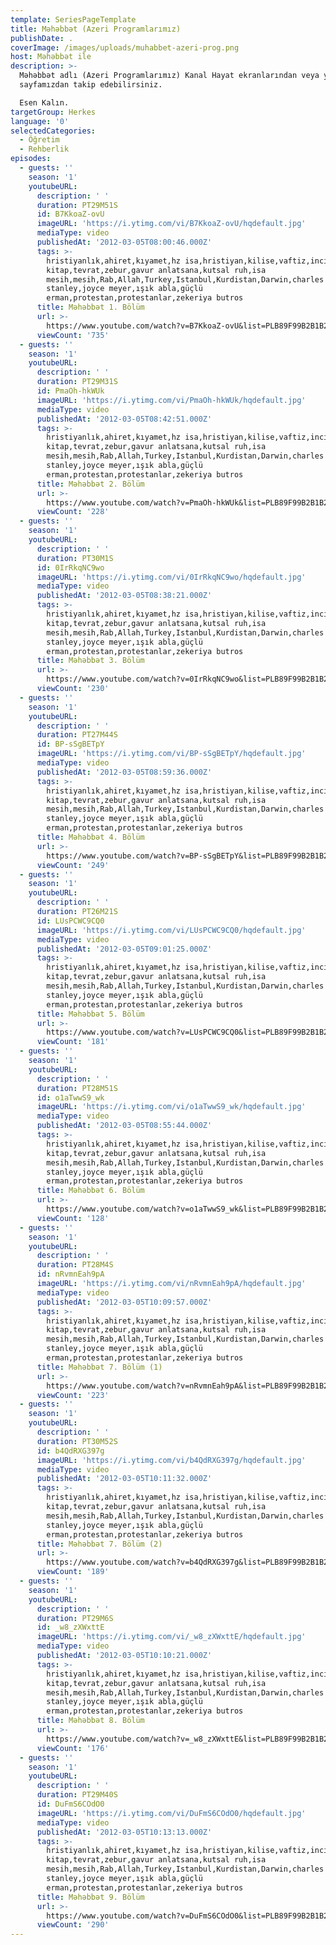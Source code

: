 ```yaml
---
template: SeriesPageTemplate
title: Mǝhǝbbǝt (Azeri Programlarımız)
publishDate: .
coverImage: /images/uploads/muhabbet-azeri-prog.png
host: Mǝhǝbbǝt ile
description: >-
  Mǝhǝbbǝt adlı (Azeri Programlarımız) Kanal Hayat ekranlarından veya youtube
  sayfamızdan takip edebilirsiniz.

  Esen Kalın.
targetGroup: Herkes
language: '0'
selectedCategories:
  - Öğretim
  - Rehberlik
episodes:
  - guests: ''
    season: '1'
    youtubeURL:
      description: ' '
      duration: PT29M51S
      id: B7KkoaZ-ovU
      imageURL: 'https://i.ytimg.com/vi/B7KkoaZ-ovU/hqdefault.jpg'
      mediaType: video
      publishedAt: '2012-03-05T08:00:46.000Z'
      tags: >-
        hristiyanlık,ahiret,kıyamet,hz isa,hristiyan,kilise,vaftiz,incil,kutsal
        kitap,tevrat,zebur,gavur anlatsana,kutsal ruh,isa
        mesih,mesih,Rab,Allah,Turkey,Istanbul,Kurdistan,Darwin,charles
        stanley,joyce meyer,ışık abla,güçlü
        erman,protestan,protestanlar,zekeriya butros
      title: Mǝhǝbbǝt 1. Bölüm
      url: >-
        https://www.youtube.com/watch?v=B7KkoaZ-ovU&list=PLB89F99B2B1B2BD7A&index=2&t=0s
      viewCount: '735'
  - guests: ''
    season: '1'
    youtubeURL:
      description: ' '
      duration: PT29M31S
      id: PmaOh-hkWUk
      imageURL: 'https://i.ytimg.com/vi/PmaOh-hkWUk/hqdefault.jpg'
      mediaType: video
      publishedAt: '2012-03-05T08:42:51.000Z'
      tags: >-
        hristiyanlık,ahiret,kıyamet,hz isa,hristiyan,kilise,vaftiz,incil,kutsal
        kitap,tevrat,zebur,gavur anlatsana,kutsal ruh,isa
        mesih,mesih,Rab,Allah,Turkey,Istanbul,Kurdistan,Darwin,charles
        stanley,joyce meyer,ışık abla,güçlü
        erman,protestan,protestanlar,zekeriya butros
      title: Mǝhǝbbǝt 2. Bölüm
      url: >-
        https://www.youtube.com/watch?v=PmaOh-hkWUk&list=PLB89F99B2B1B2BD7A&index=3&t=0s
      viewCount: '228'
  - guests: ''
    season: '1'
    youtubeURL:
      description: ' '
      duration: PT30M1S
      id: 0IrRkqNC9wo
      imageURL: 'https://i.ytimg.com/vi/0IrRkqNC9wo/hqdefault.jpg'
      mediaType: video
      publishedAt: '2012-03-05T08:38:21.000Z'
      tags: >-
        hristiyanlık,ahiret,kıyamet,hz isa,hristiyan,kilise,vaftiz,incil,kutsal
        kitap,tevrat,zebur,gavur anlatsana,kutsal ruh,isa
        mesih,mesih,Rab,Allah,Turkey,Istanbul,Kurdistan,Darwin,charles
        stanley,joyce meyer,ışık abla,güçlü
        erman,protestan,protestanlar,zekeriya butros
      title: Mǝhǝbbǝt 3. Bölüm
      url: >-
        https://www.youtube.com/watch?v=0IrRkqNC9wo&list=PLB89F99B2B1B2BD7A&index=4&t=0s
      viewCount: '230'
  - guests: ''
    season: '1'
    youtubeURL:
      description: ' '
      duration: PT27M44S
      id: BP-sSgBETpY
      imageURL: 'https://i.ytimg.com/vi/BP-sSgBETpY/hqdefault.jpg'
      mediaType: video
      publishedAt: '2012-03-05T08:59:36.000Z'
      tags: >-
        hristiyanlık,ahiret,kıyamet,hz isa,hristiyan,kilise,vaftiz,incil,kutsal
        kitap,tevrat,zebur,gavur anlatsana,kutsal ruh,isa
        mesih,mesih,Rab,Allah,Turkey,Istanbul,Kurdistan,Darwin,charles
        stanley,joyce meyer,ışık abla,güçlü
        erman,protestan,protestanlar,zekeriya butros
      title: Mǝhǝbbǝt 4. Bölüm
      url: >-
        https://www.youtube.com/watch?v=BP-sSgBETpY&list=PLB89F99B2B1B2BD7A&index=5&t=0s
      viewCount: '249'
  - guests: ''
    season: '1'
    youtubeURL:
      description: ' '
      duration: PT26M21S
      id: LUsPCWC9CQ0
      imageURL: 'https://i.ytimg.com/vi/LUsPCWC9CQ0/hqdefault.jpg'
      mediaType: video
      publishedAt: '2012-03-05T09:01:25.000Z'
      tags: >-
        hristiyanlık,ahiret,kıyamet,hz isa,hristiyan,kilise,vaftiz,incil,kutsal
        kitap,tevrat,zebur,gavur anlatsana,kutsal ruh,isa
        mesih,mesih,Rab,Allah,Turkey,Istanbul,Kurdistan,Darwin,charles
        stanley,joyce meyer,ışık abla,güçlü
        erman,protestan,protestanlar,zekeriya butros
      title: Mǝhǝbbǝt 5. Bölüm
      url: >-
        https://www.youtube.com/watch?v=LUsPCWC9CQ0&list=PLB89F99B2B1B2BD7A&index=6&t=0s
      viewCount: '181'
  - guests: ''
    season: '1'
    youtubeURL:
      description: ' '
      duration: PT28M51S
      id: o1aTwwS9_wk
      imageURL: 'https://i.ytimg.com/vi/o1aTwwS9_wk/hqdefault.jpg'
      mediaType: video
      publishedAt: '2012-03-05T08:55:44.000Z'
      tags: >-
        hristiyanlık,ahiret,kıyamet,hz isa,hristiyan,kilise,vaftiz,incil,kutsal
        kitap,tevrat,zebur,gavur anlatsana,kutsal ruh,isa
        mesih,mesih,Rab,Allah,Turkey,Istanbul,Kurdistan,Darwin,charles
        stanley,joyce meyer,ışık abla,güçlü
        erman,protestan,protestanlar,zekeriya butros
      title: Mǝhǝbbǝt 6. Bölüm
      url: >-
        https://www.youtube.com/watch?v=o1aTwwS9_wk&list=PLB89F99B2B1B2BD7A&index=7&t=0s
      viewCount: '128'
  - guests: ''
    season: '1'
    youtubeURL:
      description: ' '
      duration: PT28M4S
      id: nRvmnEah9pA
      imageURL: 'https://i.ytimg.com/vi/nRvmnEah9pA/hqdefault.jpg'
      mediaType: video
      publishedAt: '2012-03-05T10:09:57.000Z'
      tags: >-
        hristiyanlık,ahiret,kıyamet,hz isa,hristiyan,kilise,vaftiz,incil,kutsal
        kitap,tevrat,zebur,gavur anlatsana,kutsal ruh,isa
        mesih,mesih,Rab,Allah,Turkey,Istanbul,Kurdistan,Darwin,charles
        stanley,joyce meyer,ışık abla,güçlü
        erman,protestan,protestanlar,zekeriya butros
      title: Mǝhǝbbǝt 7. Bölüm (1)
      url: >-
        https://www.youtube.com/watch?v=nRvmnEah9pA&list=PLB89F99B2B1B2BD7A&index=8&t=0s
      viewCount: '223'
  - guests: ''
    season: '1'
    youtubeURL:
      description: ' '
      duration: PT30M52S
      id: b4QdRXG397g
      imageURL: 'https://i.ytimg.com/vi/b4QdRXG397g/hqdefault.jpg'
      mediaType: video
      publishedAt: '2012-03-05T10:11:32.000Z'
      tags: >-
        hristiyanlık,ahiret,kıyamet,hz isa,hristiyan,kilise,vaftiz,incil,kutsal
        kitap,tevrat,zebur,gavur anlatsana,kutsal ruh,isa
        mesih,mesih,Rab,Allah,Turkey,Istanbul,Kurdistan,Darwin,charles
        stanley,joyce meyer,ışık abla,güçlü
        erman,protestan,protestanlar,zekeriya butros
      title: Mǝhǝbbǝt 7. Bölüm (2)
      url: >-
        https://www.youtube.com/watch?v=b4QdRXG397g&list=PLB89F99B2B1B2BD7A&index=9&t=0s
      viewCount: '189'
  - guests: ''
    season: '1'
    youtubeURL:
      description: ' '
      duration: PT29M6S
      id: _w8_zXWxttE
      imageURL: 'https://i.ytimg.com/vi/_w8_zXWxttE/hqdefault.jpg'
      mediaType: video
      publishedAt: '2012-03-05T10:10:21.000Z'
      tags: >-
        hristiyanlık,ahiret,kıyamet,hz isa,hristiyan,kilise,vaftiz,incil,kutsal
        kitap,tevrat,zebur,gavur anlatsana,kutsal ruh,isa
        mesih,mesih,Rab,Allah,Turkey,Istanbul,Kurdistan,Darwin,charles
        stanley,joyce meyer,ışık abla,güçlü
        erman,protestan,protestanlar,zekeriya butros
      title: Mǝhǝbbǝt 8. Bölüm
      url: >-
        https://www.youtube.com/watch?v=_w8_zXWxttE&list=PLB89F99B2B1B2BD7A&index=10&t=0s
      viewCount: '176'
  - guests: ''
    season: '1'
    youtubeURL:
      description: ' '
      duration: PT29M40S
      id: DuFmS6COdO0
      imageURL: 'https://i.ytimg.com/vi/DuFmS6COdO0/hqdefault.jpg'
      mediaType: video
      publishedAt: '2012-03-05T10:13:13.000Z'
      tags: >-
        hristiyanlık,ahiret,kıyamet,hz isa,hristiyan,kilise,vaftiz,incil,kutsal
        kitap,tevrat,zebur,gavur anlatsana,kutsal ruh,isa
        mesih,mesih,Rab,Allah,Turkey,Istanbul,Kurdistan,Darwin,charles
        stanley,joyce meyer,ışık abla,güçlü
        erman,protestan,protestanlar,zekeriya butros
      title: Mǝhǝbbǝt 9. Bölüm
      url: >-
        https://www.youtube.com/watch?v=DuFmS6COdO0&list=PLB89F99B2B1B2BD7A&index=11&t=0s
      viewCount: '290'
---
```


